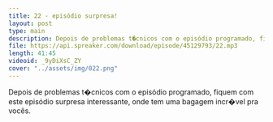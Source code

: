 ```yaml
---
title: 22 - episódio surpresa!
layout: post
type: main
description: Depois de problemas t�cnicos com o episódio programado, fiquem com este episódio surpresa interessante, onde tem uma bagagem incr�vel pra vocês.
file: https://api.spreaker.com/download/episode/45129793/22.mp3
length: 41:45
videoid: _9yDiXsC_ZY
cover: "../assets/img/022.png"
---
```


Depois de problemas t�cnicos com o episódio programado, fiquem com este episódio surpresa interessante, onde tem uma bagagem incr�vel pra vocês.